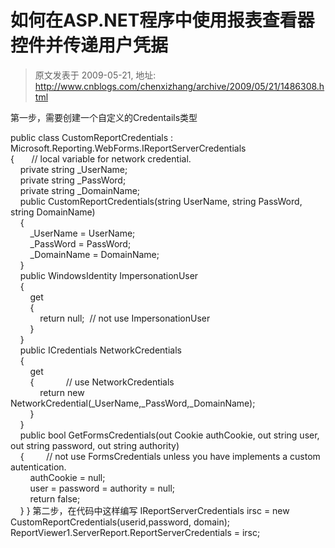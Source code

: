 # 如何在ASP.NET程序中使用报表查看器控件并传递用户凭据 
> 原文发表于 2009-05-21, 地址: http://www.cnblogs.com/chenxizhang/archive/2009/05/21/1486308.html 


第一步，需要创建一个自定义的Credentails类型

 public class CustomReportCredentials : Microsoft.Reporting.WebForms.IReportServerCredentials  
{       // local variable for network credential.  
    private string \_UserName;  
    private string \_PassWord;  
    private string \_DomainName;  
    public CustomReportCredentials(string UserName, string PassWord, string DomainName)  
    {    
        \_UserName = UserName;  
        \_PassWord = PassWord;  
        \_DomainName = DomainName;   
    }  
    public WindowsIdentity ImpersonationUser  
    {  
        get  
        {   
            return null;  // not use ImpersonationUser  
        }  
    }  
    public ICredentials NetworkCredentials  
    {  
        get  
        {             // use NetworkCredentials  
            return new NetworkCredential(\_UserName,\_PassWord,\_DomainName);  
        }  
    }  
    public bool GetFormsCredentials(out Cookie authCookie, out string user, out string password, out string authority)  
    {         // not use FormsCredentials unless you have implements a custom autentication.  
        authCookie = null;  
        user = password = authority = null;  
        return false;  
    } } 第二步，在代码中这样编写 IReportServerCredentials irsc = new CustomReportCredentials(userid,password, domain);  
ReportViewer1.ServerReport.ReportServerCredentials = irsc;













